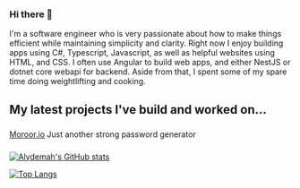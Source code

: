 ### Hi there 👋 

I'm a software engineer who is very passionate about how to make things efficient while maintaining simplicity and clarity.
Right now I enjoy building apps using C#, Typescript, Javascript, as well as helpful websites using HTML, and CSS.
I often use Angular to build web apps, and either NestJS or dotnet core webapi for backend.
Aside from that, I spent some of my spare time doing weightlifting and cooking.

<!--
**alydemah/alydemah** is a ✨ _special_ ✨ repository because its `README.md` (this file) appears on your GitHub profile.


<p align="center">
  
  <br><br>
  </p>


<details>
  
  
  </details>
Here are some ideas to get you started:

- 🔭 I’m currently working on ...
- 🌱 I’m currently learning ...
- 👯 I’m looking to collaborate on ...
- 🤔 I’m looking for help with ...
- 💬 Ask me about ...
- 📫 How to reach me: ...
- 😄 Pronouns: ...
- ⚡ Fun fact: ...
-->

## My latest projects I've build and worked on...

### 
[Moroor.io](https://moroor.io)
Just another strong password generator





###


[![Alydemah's GitHub stats](https://github-readme-stats.vercel.app/api?username=alydemah&show_icons=true&count_private=true&hide_title=true)](https://github.com/alydemah)


[![Top Langs](https://github-readme-stats.vercel.app/api/top-langs/?username=alydemah)](https://github.com/alydemah/github-readme-stats)


